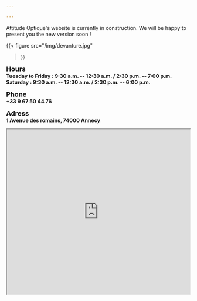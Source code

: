 ```yaml
---

---
```


Attitude Optique's website is currently in construction.
We will be happy to present you the new version soon ! 


{{< figure
    src="/img/devanture.jpg"
>}}

<font size="4">**Hours**</font>  
**Tuesday to Friday : 9:30 a.m. -- 12:30 a.m. / 2:30 p.m. -- 7:00 p.m.**  
**Saturday : 9:30 a.m. -- 12:30 a.m. / 2:30 p.m. -- 6:00 p.m.**

<font size="4">**Phone**</font>  
**+33 9 67 50 44 76**

<font size="4">**Adress**</font>  
**1 Avenue des romains, 74000 Annecy**


<iframe src="https://www.google.com/maps/embed?pb=!1m14!1m8!1m3!1d2776.275925118986!2d6.1213774!3d45.9057929!3m2!1i1024!2i768!4f13.1!3m3!1m2!1s0x478b8ff6690b5491%3A0xb266dcb798cabf18!2sAttitude%20Optique!5e0!3m2!1sen!2sfr!4v1679266580237!5m2!1sen!2sfr" width="500" height="450" style="display: block; margin: 0 auto;" allowfullscreen="" loading="lazy" referrerpolicy="no-referrer-when-downgrade"></iframe>





